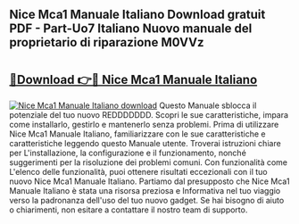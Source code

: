 ## Nice Mca1 Manuale Italiano Download gratuit PDF - Part-Uo7 Italiano Nuovo manuale del proprietario di riparazione M0VVz

# <h2><a href="http://dfg1lmh.blite.top/?on=Nice+Mca1+Manuale+Italiano">🔗Download 👉🔴 Nice Mca1 Manuale Italiano</a></h2>

[![Nice Mca1 Manuale Italiano download](https://i.imgur.com/lujVjoI.png)](http://dfg1lmh.blite.top/?on=Nice+Mca1+Manuale+Italiano)
Questo Manuale sblocca il potenziale del tuo nuovo REDDDDDDD. Scopri le sue caratteristiche, impara come installarlo, gestirlo e mantenerlo senza problemi. Prima di utilizzare Nice Mca1 Manuale Italiano, familiarizzare con le sue caratteristiche e caratteristiche leggendo questo Manuale utente. Troverai istruzioni chiare per L'installazione, la configurazione e il funzionamento, nonché suggerimenti per la risoluzione dei problemi comuni. Con funzionalità come L'elenco delle funzionalità, puoi ottenere risultati eccezionali con il tuo nuovo Nice Mca1 Manuale Italiano. Partiamo dal presupposto che Nice Mca1 Manuale Italiano è stata una risorsa preziosa e Informativa nel tuo viaggio verso la padronanza dell'uso del tuo nuovo gadget. Se hai bisogno di aiuto o chiarimenti, non esitare a contattare il nostro team di supporto.
